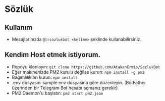 # Sözlük

## Kullanım

- Mesajlarınızda `@trsozlukbot <kelime>` şeklinde kullanabilirsiniz.

## Kendim Host etmek istiyorum.

- Repoyu klonlayın: `git clone https://github.com/AtakanErmis/SozlukBot`
- Eğer makinenizde PM2 kurulu değilse kurun: `npm install -g pm2`
- Bağımlılıkları kurun: `npm install`
- .env dosyasını sample.env dosyasına göre düzenleyin. (BotFather üzerinden bir Telegram Bot hesabı açmanız gerekir)
- PM2 Daemon'u başlatın: `pm2 start pm2.json`